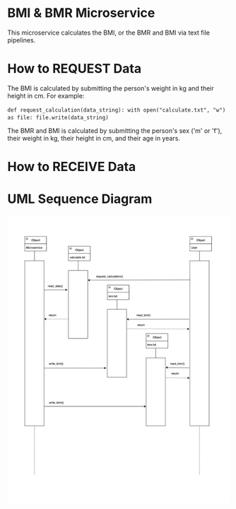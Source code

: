 # BMI & BMR Microservice

This microservice calculates the BMI, or the BMR and BMI via text file pipelines.

# How to REQUEST Data

The BMI is calculated by submitting the person's weight in kg and their height in cm.
For example:

`def request_calculation(data_string):
    with open("calculate.txt", "w") as file:
    file.write(data_string)`

The BMR and BMI is calculated by submitting the person's sex ('m' or 'f'), their weight in kg, their height in cm, and their age in years.

# How to RECEIVE Data

# UML Sequence Diagram

![BMI & BMR Microservice UML Sequence Diagram](https://github.com/mzrithm/cs361_assignment_8/blob/ced4b5abdc9c506c16ff49d1698503ce3ebf085f/MicroserviceUML.png)

